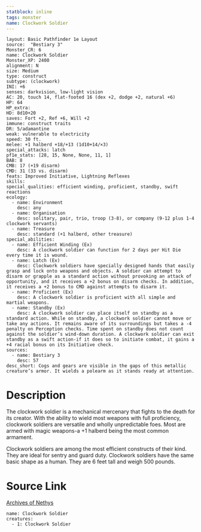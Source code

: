 ```yaml
---
statblock: inline
tags: monster
name: Clockwork Soldier
---
```

```statblock
layout: Basic Pathfinder 1e Layout
source:  "Bestiary 3"
Monster_CR: 6
name: Clockwork Soldier
Monster_XP: 2400
alignment: N
size: Medium
type: construct
subtype: (clockwork)
INI: +6
senses: darkvision, low-light vision
AC: 20, touch 14, flat-footed 16 (dex +2, dodge +2, natural +6)
HP: 64
HP_extra: 
HD: 8d10+20
saves: Fort +2, Ref +6, Will +2
immune: construct traits
DR: 5/adamantine
weak: vulnerable to electricity
speed: 30 ft.
melee: +1 halberd +18/+13 (1d10+14/×3)
special_attacks: latch
pf1e_stats: [28, 15, None, None, 11, 1]
BAB: 8
CMB: 17 (+19 disarm)
CMD: 31 (33 vs. disarm)
feats: Improved Initiative, Lightning Reflexes
skills: 
special_qualities: efficient winding, proficient, standby, swift reactions
ecology:
  - name: Environment
    desc: any
  - name: Organisation
    desc: solitary, pair, trio, troop (3-8), or company (9-12 plus 1-4 clockwork servants)
  - name: Treasure
    desc: standard (+1 halberd, other treasure)
special_abilities:
  - name: Efficient Winding (Ex)
    desc: A clockwork soldier can function for 2 days per Hit Die every time it is wound.
  - name: Latch (Ex)
    desc: Clockwork soldiers have specially designed hands that easily grasp and lock onto weapons and objects. A soldier can attempt to disarm or grapple as a standard action without provoking an attack of opportunity, and it receives a +2 bonus on disarm checks. In addition, it receives a +2 bonus to CMD against attempts to disarm it.
  - name: Proficient (Ex)
    desc: A clockwork soldier is proficient with all simple and martial weapons.
  - name: Standby (Ex)
    desc: A clockwork soldier can place itself on standby as a standard action. While on standby, a clockwork soldier cannot move or take any actions. It remains aware of its surroundings but takes a -4 penalty on Perception checks. Time spent on standby does not count against the soldier’s wind-down duration. A clockwork soldier can exit standby as a swift action-if it does so to initiate combat, it gains a +4 racial bonus on its Initiative check.
sources:
  - name: Bestiary 3
    desc: 57
desc_short: Cogs and gears are visible in the gaps of this metallic creature’s armor. It wields a polearm as it stands ready at attention.
```
# Description
The clockwork soldier is a mechanical mercenary that fights to the death for its creator. With the ability to wield most weapons with full proficiency, clockwork soldiers are versatile and wholly unpredictable foes. Most are armed with magic weapons-a +1 halberd being the most common armament.

Clockwork soldiers are among the most efficient constructs of their kind. They are ideal for sentry and guard duty. Clockwork soldiers have the same basic shape as a human. They are 6 feet tall and weigh 500 pounds.
# Source Link
[Archives of Nethys](https://aonprd.com/MonsterDisplay.aspx?ItemName=Clockwork%20Soldier)
```encounter-table
name: Clockwork Soldier
creatures:
  - 1: Clockwork Soldier
```
